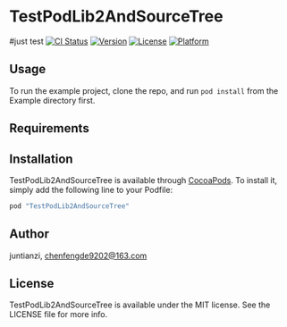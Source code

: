 # TestPodLib2AndSourceTree
#just test 
[![CI Status](http://img.shields.io/travis/juntianzi/TestPodLib2AndSourceTree.svg?style=flat)](https://travis-ci.org/juntianzi/TestPodLib2AndSourceTree)
[![Version](https://img.shields.io/cocoapods/v/TestPodLib2AndSourceTree.svg?style=flat)](http://cocoapods.org/pods/TestPodLib2AndSourceTree)
[![License](https://img.shields.io/cocoapods/l/TestPodLib2AndSourceTree.svg?style=flat)](http://cocoapods.org/pods/TestPodLib2AndSourceTree)
[![Platform](https://img.shields.io/cocoapods/p/TestPodLib2AndSourceTree.svg?style=flat)](http://cocoapods.org/pods/TestPodLib2AndSourceTree)

## Usage

To run the example project, clone the repo, and run `pod install` from the Example directory first.

## Requirements

## Installation

TestPodLib2AndSourceTree is available through [CocoaPods](http://cocoapods.org). To install
it, simply add the following line to your Podfile:

```ruby
pod "TestPodLib2AndSourceTree"
```

## Author

juntianzi, chenfengde9202@163.com

## License

TestPodLib2AndSourceTree is available under the MIT license. See the LICENSE file for more info.

